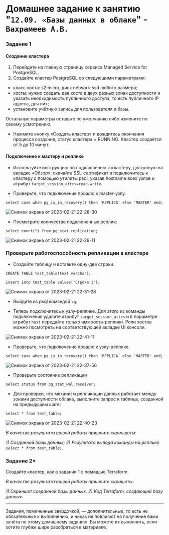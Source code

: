 # Домашнее задание к занятию "`12.09. «Базы данных в облаке`" - `Вахрамеев А.В.`


### Задание 1


#### Создание кластера
1. Перейдите на главную страницу сервиса Managed Service for PostgreSQL.
1. Создайте кластер PostgreSQL со следующими параметрами:
- класс хоста: s2.micro, диск network-ssd любого размера;
- хосты: нужно создать два хоста в двух разных зонах доступности и указать необходимость публичного доступа, то есть публичного IP адреса, для них;
- установите учётную запись для пользователя и базы.

Остальные параметры оставьте по умолчанию либо измените по своему усмотрению.

* Нажмите кнопку «Создать кластер» и дождитесь окончания процесса создания, статус кластера = RUNNING. Кластер создаётся от 5 до 10 минут.

#### Подключение к мастеру и реплике 

* Используйте инструкцию по подключению к кластеру, доступную на вкладке «Обзор»: cкачайте SSL-сертификат и подключитесь к кластеру с помощью утилиты psql, указав hostname всех узлов и атрибут ```target_session_attrs=read-write```.

* Проверьте, что подключение прошло к master-узлу.
```
select case when pg_is_in_recovery() then 'REPLICA' else 'MASTER' end;
```
![Снимок экрана от 2023-02-21 22-28-30](https://user-images.githubusercontent.com/75438030/220440294-ec81be33-3cfb-4598-9398-e913795ff9d6.png)

* Посмотрите количество подключенных реплик:
```
select count(*) from pg_stat_replication;
```
![Снимок экрана от 2023-02-21 22-29-11](https://user-images.githubusercontent.com/75438030/220440392-d539e347-3fb6-4235-83b1-9d76ff9199ce.png)

### Проверьте работоспособность репликации в кластере

* Создайте таблицу и вставьте одну-две строки.
```
CREATE TABLE test_table(text varchar);
```
```
insert into test_table values('Строка 1');
```

![Снимок экрана от 2023-02-21 22-31-28](https://user-images.githubusercontent.com/75438030/220440813-96bd3e82-518f-4327-9a18-127ba976fe60.png)

* Выйдите из psql командой ```\q```.

* Теперь подключитесь к узлу-реплике. Для этого из команды подключения удалите атрибут ```target_session_attrs```  и в параметре атрибут ```host``` передайте только имя хоста-реплики. Роли хостов можно посмотреть на соответствующей вкладке UI консоли.

![Снимок экрана от 2023-02-21 22-41-11](https://user-images.githubusercontent.com/75438030/220442719-23b6dba4-dc31-41aa-8a79-54d5719d084c.png)


* Проверьте, что подключение прошло к узлу-реплике.
```
select case when pg_is_in_recovery() then 'REPLICA' else 'MASTER' end;
```
![Снимок экрана от 2023-02-21 22-37-56](https://user-images.githubusercontent.com/75438030/220442141-9811ec8b-14e0-4634-b3d6-0fdac6cda1db.png)

* Проверьте состояние репликации
```
select status from pg_stat_wal_receiver;
```

* Для проверки, что механизм репликации данных работает между зонами доступности облака, выполните запрос к таблице, созданной на предыдущем шаге:
```
select * from test_table;
```

![Снимок экрана от 2023-02-21 22-40-23](https://user-images.githubusercontent.com/75438030/220442528-87908721-2c2a-4deb-b38a-d491f07a37dc.png)

*В качестве результата вашей работы пришлите скриншоты:*

*1) Созданной базы данных;*
*2) Результата вывода команды на реплике ```select * from test_table;```.*



### Задание 2*

Создайте кластер, как в задании 1 с помощью Terraform.


*В качестве результата вашей работы пришлите скришоты:*

*1) Скриншот созданной базы данных.*
*2) Код Terraform, создающий базу данных.*

---

Задания, помеченные звёздочкой, — дополнительные, то есть не обязательные к выполнению, и никак не повлияют на получение вами зачёта по этому домашнему заданию. Вы можете их выполнить, если хотите глубже шире разобраться в материале.
